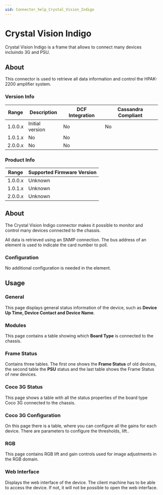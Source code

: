 ```yaml
---
uid: Connector_help_Crystal_Vision_Indigo
---
```


# Crystal Vision Indigo

Crystal Vision Indigo is a frame that allows to connect many devices incluindo 3G and PSU.

## About

This connector is used to retrieve all data information and control the HPAK-2200 amplifier system.

### Version Info

| Range | Description | DCF Integration | Cassandra Compliant |
|------------------|-----------------|---------------------|-------------------------|
| 1.0.0.x          | Initial version | No                  | No                      |
| 1.0.1.x          | No              | No                  |                         |
| 2.0.0.x          | No              | No                  |                         |

### Product Info

| Range | Supported Firmware Version |
|------------------|-----------------------------|
| 1.0.0.x          | Unknown                     |
| 1.0.1.x          | Unknown                     |
| 2.0.0.x          | Unknown                     |

## About

The Crystal Vision Indigo connector makes it possible to monitor and control many devices connected to the chassis.

All data is retrieved using an SNMP connection. The bus address of an element is used to indicate the card number to poll.

### Configuration

No additional configuration is needed in the element.

## Usage

### General

This page displays general status information of the device, such as **Device Up Time, Device Contact and Device Name**.

### Modules

This page contains a table showing which **Board Type** is connected to the chassis.

### Frame Status

Contains three tables. The first one shows the **Frame Status** of old devices, the second table the **PSU** status and the last table shows the Frame Status of new devices.

### Coco 3G Status

This page shows a table with all the status properties of the board type Coco 3G connected to the chassis.

### Coco 3G Configuration

On this page there is a table, where you can configure all the gains for each device. There are parameters to configure the thresholds, lift..

### RGB

This page contains RGB lift and gain controls used for image adjustments in the RGB domain.

### Web Interface

Displays the web interface of the device. The client machine has to be able to access the device. If not, it will not be possible to open the web interface.
